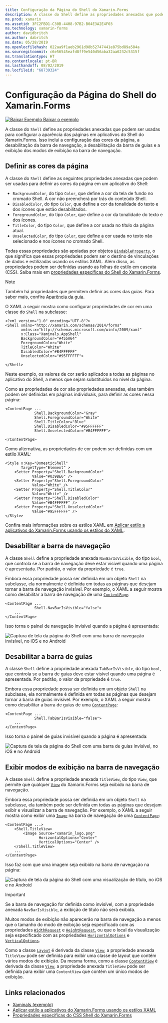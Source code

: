 ```yaml
---
title: Configuração da Página do Shell do Xamarin.Forms
description: A classe do Shell define as propriedades anexadas que podem ser usadas para configurar a aparência das páginas em aplicativos do Shell do Xamarin.Forms. Isso inclui a configuração das cores da página, a desabilitação da barra de navegação, a desabilitação da barra de guias e a exibição dos modos de exibição na barra de navegação.
ms.prod: xamarin
ms.assetid: 3FC2FBD1-C30B-4408-97B2-B04E3A2E4F03
ms.technology: xamarin-forms
author: davidbritch
ms.author: dabritch
ms.date: 05/28/2019
ms.openlocfilehash: 022aa9f1aeb2961d98b52747441e875bd89a584a
ms.sourcegitcommit: c6e56545eafd8ff9e540d56aba32aa6232c5315f
ms.translationtype: HT
ms.contentlocale: pt-BR
ms.lasthandoff: 08/02/2019
ms.locfileid: "68739324"
---
```

# <a name="xamarinforms-shell-page-configuration"></a>Configuração da Página do Shell do Xamarin.Forms

[![Baixar Exemplo](~/media/shared/download.png) Baixar o exemplo](https://docs.microsoft.com/samples/xamarin/xamarin-forms-samples/userinterface-xaminals/)

A classe do `Shell` define as propriedades anexadas que podem ser usadas para configurar a aparência das páginas em aplicativos do Shell do Xamarin.Forms. Isso inclui a configuração das cores da página, a desabilitação da barra de navegação, a desabilitação da barra de guias e a exibição dos modos de exibição na barra de navegação.

## <a name="set-page-colors"></a>Definir as cores da página

A classe do `Shell` define as seguintes propriedades anexadas que podem ser usadas para definir as cores da página em um aplicativo do Shell:

- `BackgroundColor`, do tipo `Color`, que define a cor da tela de fundo no cromado Shell. A cor não preencherá por trás do conteúdo Shell.
- `DisabledColor`, do tipo `Color`, que define a cor da tonalidade do texto e dos ícones que estão desabilitados.
- `ForegroundColor`, do tipo `Color`, que define a cor da tonalidade do texto e dos ícones.
- `TitleColor`, do tipo `Color`, que define a cor usada no título da página atual.
- `UnselectedColor`, do tipo `Color`, que define a cor usada no texto não selecionado e nos ícones no cromado Shell.

Todas essas propriedades são apoiadas por objetos [`BindableProperty`](xref:Xamarin.Forms.BindableProperty), o que significa que essas propriedades podem ser o destino de vinculações de dados e estilizadas usando os estilos XAML. Além disso, as propriedades podem ser definidas usando as folhas de estilo em cascata (CSS). Saiba mais em [propriedades específicas do Shell do Xamarin.Forms](~/xamarin-forms/user-interface/styles/css/index.md#xamarinforms-shell-specific-properties).

> [!NOTE]
> Também há propriedades que permitem definir as cores das guias. Para saber mais, confira [Aparência da guia](tabs.md#tab-appearance).

O XAML a seguir mostra como configurar propriedades de cor em uma classe do `Shell` na subclasse:

```xaml
<?xml version="1.0" encoding="UTF-8"?>
<Shell xmlns="http://xamarin.com/schemas/2014/forms"
       xmlns:x="http://schemas.microsoft.com/winfx/2009/xaml"
       x:Class="Xaminals.AppShell"
       BackgroundColor="#455A64"
       ForegroundColor="White"
       TitleColor="White"
       DisabledColor="#B4FFFFFF"
       UnselectedColor="#95FFFFFF">

</Shell>
```

Neste exemplo, os valores de cor serão aplicados a todas as páginas no aplicativo do Shell, a menos que sejam substituídos no nível da página.

Como as propriedades de cor são propriedades anexadas, elas também podem ser definidas em páginas individuais, para definir as cores nessa página:

```xaml
<ContentPage ...
             Shell.BackgroundColor="Gray"
             Shell.ForegroundColor="White"
             Shell.TitleColor="Blue"
             Shell.DisabledColor="#95FFFFFF"
             Shell.UnselectedColor="#B4FFFFFF">

</ContentPage>
```

Como alternativa, as propriedades de cor podem ser definidas com um estilo XAML:

```xaml
<Style x:Key="DomesticShell"
       TargetType="Element" >
    <Setter Property="Shell.BackgroundColor"
            Value="#039BE6" />
    <Setter Property="Shell.ForegroundColor"
            Value="White" />
    <Setter Property="Shell.TitleColor"
            Value="White" />
    <Setter Property="Shell.DisabledColor"
            Value="#B4FFFFFF" />
    <Setter Property="Shell.UnselectedColor"
            Value="#95FFFFFF" />
</Style>
```

Confira mais informações sobre os estilos XAML em [Aplicar estilo a aplicativos do Xamarin.Forms usando os estilos do XAML](~/xamarin-forms/user-interface/styles/xaml/index.md).

## <a name="disable-the-navigation-bar"></a>Desabilitar a barra de navegação

A classe `Shell` define a propriedade anexada `NavBarIsVisible`, do tipo `bool`, que controla se a barra de navegação deve estar visível quando uma página é apresentada. Por padrão, o valor da propriedade é `true`.

Embora essa propriedade possa ser definida em um objeto `Shell` na subclasse, ela normalmente é definida em todas as páginas que desejam tornar a barra de navegação invisível. Por exemplo, o XAML a seguir mostra como desabilitar a barra de navegação de uma [`ContentPage`](xref:Xamarin.Forms.ContentPage):

```xaml
<ContentPage ...
             Shell.NavBarIsVisible="false">
    ...
</ContentPage>
```

Isso torna o painel de navegação invisível quando a página é apresentada:

![Captura de tela da página do Shell com uma barra de navegação invisível, no iOS e no Android](configuration-images/navigationbar-invisible.png "Página do Shell com a barra de navegação invisível")

## <a name="disable-the-tab-bar"></a>Desabilitar a barra de guias

A classe `Shell` define a propriedade anexada `TabBarIsVisible`, do tipo `bool`, que controla se a barra de guias deve estar visível quando uma página é apresentada. Por padrão, o valor da propriedade é `true`.

Embora essa propriedade possa ser definida em um objeto `Shell` na subclasse, ela normalmente é definida em todas as páginas que desejam tornar a barra de guias invisível. Por exemplo, o XAML a seguir mostra como desabilitar a barra de guias de uma [`ContentPage`](xref:Xamarin.Forms.ContentPage):

```xaml
<ContentPage ...
             Shell.TabBarIsVisible="false">
    ...
</ContentPage>
```

Isso torna o painel de guias invisível quando a página é apresentada:

![Captura de tela da página do Shell com uma barra de guias invisível, no iOS e no Android](configuration-images/tabbar-invisible.png "Página do Shell com a barra de guias invisível")

## <a name="display-views-in-the-navigation-bar"></a>Exibir modos de exibição na barra de navegação

A classe `Shell` define a propriedade anexada `TitleView`, do tipo `View`, que permite que qualquer [`View`](xref:Xamarin.Forms.View) do Xamarin.Forms seja exibido na barra de navegação.

Embora essa propriedade possa ser definida em um objeto `Shell` na subclasse, ela também pode ser definida em todas as páginas que desejam exibir e visualizar a barra de navegação. Por exemplo, o XAML a seguir mostra como exibir uma [`Image`](xref:Xamarin.Forms.Image) na barra de navegação de uma [`ContentPage`](xref:Xamarin.Forms.ContentPage):

```xaml
<ContentPage ...>
    <Shell.TitleView>
        <Image Source="xamarin_logo.png"
               HorizontalOptions="Center"
               VerticalOptions="Center" />
    </Shell.TitleView>
    ...
</ContentPage>
```

Isso faz com que uma imagem seja exibido na barra de navegação na página:

![Captura de tela da página do Shell com uma visualização de título, no iOS e no Android](configuration-images/titleview.png "Página do Shell com uma exibição de título")

> [!IMPORTANT]
> Se a barra de navegação for definida como invisível, com a propriedade anexada `NavBarIsVisible`, a exibição de título não será exibida.

Muitos modos de exibição não aparecerão na barra de navegação a menos que o tamanho do modo de exibição seja especificado com as propriedades [`WidthRequest`](xref:Xamarin.Forms.VisualElement.WidthRequest) e [`HeightRequest`](xref:Xamarin.Forms.VisualElement.HeightRequest), ou que o local da visualização seja especificado com as propriedades [`HorizontalOptions`](xref:Xamarin.Forms.View.HorizontalOptions) e [`VerticalOptions`](xref:Xamarin.Forms.View.VerticalOptions).

Como a classe [`Layout`](xref:Xamarin.Forms.Layout) é derivada da classe [`View`](xref:Xamarin.Forms.View), a propriedade anexada `TitleView` pode ser definida para exibir uma classe de layout que contém vários modos de exibição. Da mesma forma, como a classe [`ContentView`](xref:Xamarin.Forms.ContentView) é derivada da classe [`View`](xref:Xamarin.Forms.View), a propriedade anexada `TitleView` pode ser definida para exibir uma `ContentView` que contém um único modos de exibição.

## <a name="related-links"></a>Links relacionados

- [Xaminals (exemplo)](https://docs.microsoft.com/samples/xamarin/xamarin-forms-samples/userinterface-xaminals/)
- [Aplicar estilo a aplicativos do Xamarin.Forms usando os estilos XAML](~/xamarin-forms/user-interface/styles/xaml/index.md)
- [Propriedades específicas do CSS Shell do Xamarin.Forms](~/xamarin-forms/user-interface/styles/css/index.md#xamarinforms-shell-specific-properties)
